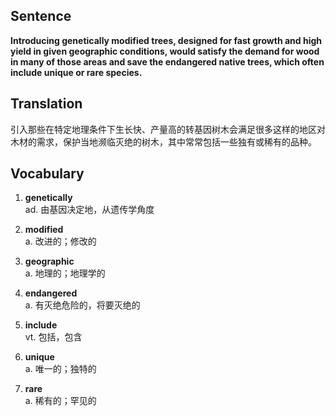## Sentence

**Introducing genetically modified trees, designed for fast growth and high yield in given geographic conditions, would satisfy the demand for wood in many of those areas and save the endangered native trees, which often include unique or rare species.**      

## Translation

引入那些在特定地理条件下生长快、产量高的转基因树木会满足很多这样的地区对木材的需求，保护当地濒临灭绝的树木，其中常常包括一些独有或稀有的品种。     

## Vocabulary   

1. **genetically**      
ad. 由基因决定地，从遗传学角度      

2. **modified**      
a. 改进的；修改的        

3. **geographic**       
a. 地理的；地理学的        

4. **endangered**       
a. 有灭绝危险的，将要灭绝的        

5. **include**       
vt. 包括，包含       

6. **unique**       
a. 唯一的；独特的       

7. **rare**       
a. 稀有的；罕见的      

